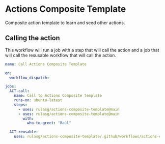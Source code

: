 # Actions Composite Template

Composite action template to learn and seed other actions.

## Calling the action

This workflow will run a job with a step that will call the action and a job that will call the resusable workflow that will call the action.

```yaml
name: Call Actions Composite Template

on: 
  workflow_dispatch:

jobs:
  ACT-call:
    name: Call to Actions Composite template
    runs-on: ubuntu-latest
    steps:
      - uses: rulasg/actions-composite-template@main
      - uses: rulasg/actions-composite-template@main
        with:
          who-to-greet: "Raúl"

  ACT-reusable:
    uses: rulasg/actions-composite-template/.github/workflows/actions-composite-template.yaml@main
```
